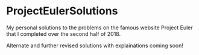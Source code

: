 # ProjectEulerSolutions
My personal solutions to the problems on the famous website Project Euler that I completed over the second half of 2018. 

Alternate and further revised solutions with explainations coming soon!
